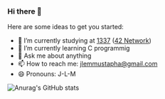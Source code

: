 ### Hi there 👋



Here are some ideas to get you started:

- 🔭 I’m currently studying at [1337](https://1337.ma/en/) ([42 Network](https://42.fr/en/network-42/))
- 🌱 I’m currently learning C programmig
- 💬 Ask me about anything
- 📫 How to reach me: jlemmustapha@gmail.com
- 😄 Pronouns: J-L-M

![Anurag's GitHub stats](https://github-readme-stats.vercel.app/api?username=MT-jlem&count_private=true)
